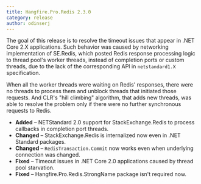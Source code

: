 ```yaml
---
title: Hangfire.Pro.Redis 2.3.0
category: release
author: odinserj
---
```


The goal of this release is to resolve the timeout issues that appear in .NET Core 2.X applications. Such behavior was caused by networking implementation of SE.Redis, which posted Redis response processing logic to thread pool's worker threads, instead of completion ports or custom threads, due to the lack of the corresponding API in `netstandard1.X` specification. 

When all the worker threads were waiting on Redis' responses, there were no threads to process them and unblock threads that initiated those requests. And CLR's "hill climbing" algorithm, that adds new threads, was able to resolve the problem only if there were no further synchronous requests to Redis.

* **Added** – NETStandard 2.0 support for StackExchange.Redis to process callbacks in completion port threads.
* **Changed** – StackExchange.Redis is internalized now even in .NET Standard packages.
* **Changed** – `RedisTransaction.Commit` now works even when underlying connection was changed.
* **Fixed** – Timeout issues in .NET Core 2.0 applications caused by thread pool starvation.
* **Fixed** – Hangfire.Pro.Redis.StrongName package isn't required now.
